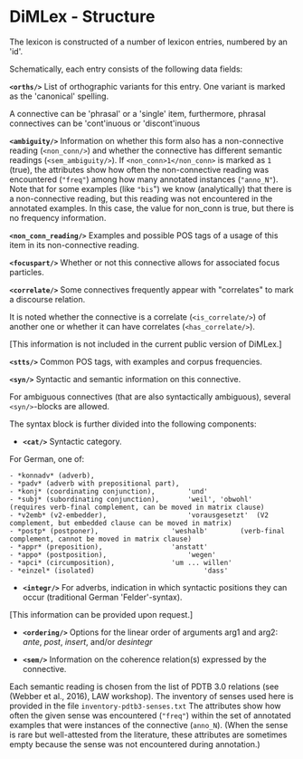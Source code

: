 # DiMLex - Structure

The lexicon is constructed of a number of lexicon entries, numbered by an 'id'. 

Schematically, each entry consists of the following data fields:

**`<orths/>`** List of orthographic variants for this entry. One variant is marked as the 'canonical' spelling.

A connective can be 'phrasal' or a 'single' item, furthermore, phrasal connectives can be 'cont'inuous or 'discont'inuous

**`<ambiguity/>`** Information on whether this form also has a non-connective reading (`<non_conn/>`) and whether the connective has different semantic readings (`<sem_ambiguity/>`). If `<non_conn>1</non_conn>` is marked as `1` (true), the attributes show how often the non-connective reading was encountered (`"freq"`) among how many annotated instances (`"anno_N"`). Note that for some examples (like `"bis`") we know (analytically) that there is a non-connective reading, but this reading was not encountered in the annotated examples. In this case, the value for non_conn is true, but there is no frequency information.

**`<non_conn_reading/>`** Examples and possible POS tags of a usage of this item in its non-connective reading.

**`<focuspart/>`** Whether or not this connective allows for associated focus particles.

**`<correlate/>`** Some connectives frequently appear with "correlates" to mark a discourse relation. 

 It is noted whether the connective is a correlate (`<is_correlate/>`) of another one or whether it can have correlates (`<has_correlate/>`). 
 
  [This information is not included in the current public version of DiMLex.]

**`<stts/>`** Common POS tags, with examples and corpus frequencies.

**`<syn/>`** Syntactic and semantic information on this connective. 

 For ambiguous connectives (that are also syntactically ambiguous), several `<syn/>`-blocks are allowed.

 The syntax block is further divided into the following components:

 * **`<cat/>`** Syntactic category.

 For German, one of:
  
	- *konnadv* (adverb), 
	- *padv* (adverb with prepositional part), 
	- *konj* (coordinating conjunction), 	    'und'
	- *subj* (subordinating conjunction), 	    'weil', 'obwohl'   (requires verb-final complement, can be moved in matrix clause)
	- *v2emb* (v2-embedder), 		    	    'vorausgesetzt'  (V2 complement, but embedded clause can be moved in matrix) 
	- *postp* (postponer),				    'weshalb'	     (verb-final complement, cannot be moved in matrix clause)
	- *appr* (preposition),				    'anstatt'
	- *appo* (postposition),				    'wegen'
	- *apci* (circumposition),			    'um ... willen'
	- *einzel* (isolated)				    	    'dass'

* **`<integr/>`** For adverbs, indication in which syntactic positions they can occur (traditional German 'Felder'-syntax). 

[This information can be provided upon request.]

* **`<ordering/>`** Options for the linear order of arguments arg1 and arg2: *ante*, *post*, *insert*, and/or *desintegr*

* **`<sem/>`** Information on the coherence relation(s) expressed by the connective. 

 Each semantic reading is chosen from the list of PDTB 3.0 relations (see (Webber et al., 2016), LAW workshop). The inventory of senses used here is provided in the file `inventory-pdtb3-senses.txt` The attributes show how often the given sense was encountered (`"freq"`) within the set of annotated examples that were instances of the connective (`anno_N`). (When the sense is rare but well-attested from the literature, these attributes are sometimes empty because the sense was not encountered during annotation.)
